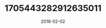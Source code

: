 ---
title: "1705443282912635011"
cover: "2018-02-02 09.38.23 1705443282912635011_46248401"
photo: "2018-02-02 09.38.23 1705443282912635011_46248401"
date: "2018-02-02"
type: "photo"
---